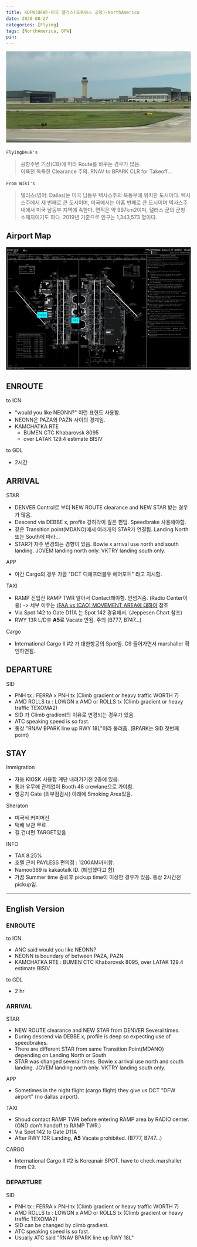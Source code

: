 ```yaml
---
title: KDFW(DFW)-미국 댈러스(포트워스 공항)-NorthAmerica
date: 2020-08-27
categories: [Flying]
tags: [NorthAmerica, DFW]
pin:
---
```


![dfw](/img/flying/airport/dfw.jpg)


`FlyingDeuk's`
>공항주변 기상(CB)에 따라 Route를 바꾸는 경우가 많음. <br>
이륙전 독특한 Clearance 주의. RNAV to BPARK CLR for Takeoff...

`From Wiki's`
>댈러스(영어: Dallas)는 미국 남동부 텍사스주의 북동부에 위치한 도시이다. 텍사스주에서 세 번째로 큰 도시이며, 미국에서는 아홉 번째로 큰 도시이며 텍사스주내에서 미국 남동부 지역에 속한다. 면적은 약 997km2이며, 댈러스 군의 군청 소재지이기도 하다. 2019년 기준으로 인구는 1,343,573 명이다.

## Airport Map
![dfw](/img/flying/airport/dfw_ap.jpg)

## ENROUTE
to ICN
- "would you like NEONN?" 이런 표현도 사용함.
- NEONN은 PAZA와 PAZN 사이의 경계임.
- KAMCHATKA RTE
  - BUMEN CTC Khabarovsk 8095
  - over LATAK 129.4 estimate BISIV

to GDL
- 2시간

## ARRIVAL
STAR
- DENVER Control로 부터 NEW ROUTE clearance and NEW STAR 받는 경우가 많음.
- Descend via DEBBE x, profile 강하각이 깊은 편임. Speedbrake 사용해야함.
- 같은 Transition point(MDANO)에서 여러개의 STAR가 연결됨. Landing North 또는 South에 따라...
- STAR가 자주 변경되는 경향이 있음. Bowie x arrival use north and south landing. JOVEM landing north only. VKTRY landing south only.

APP
- 야간 Cargo의 경우 가끔 "DCT 디에프더블유 에어포트" 라고 지시함.

TAXI
- RAMP 진입전 RAMP TWR 알아서 Contact해야함. 안넘겨줌. (Radio Center이용) -> 세부 이유는 [(FAA vs ICAO) MOVEMENT AREA에 대하여](/posts/movement/) 참조
- Via Spot 142 to Gate D11A 는 Spot 142 경유해서. (Jeppesen Chart 참조)
- RWY 13R L/D후 **A5**로 Vacate 안됨. 주의 (B777, B747...)

Cargo
- International Cargo II #2 가 대한항공의 Spot임. C9 들어가면서 marshaller 확인하면됨.


## DEPARTURE
SID
- PNH tx : FERRA x PNH tx (Climb gradient or heavy traffic WORTH 7)
- AMD ROLLS tx : LOWGN x AMD or ROLLS tx (Climb gradient or heavy traffic TEXOMA2)
- SID 가 Climb gradient의 이유로 변경되는 경우가 있음.
- ATC speaking speed is so fast.
- 통상 "RNAV BPARK line up RWY 18L"이라 불러줌. (BPARK는 SID 첫번째 point)

## STAY

Immigration
- 자동 KIOSK 사용함 계단 내려가기전 2층에 있음.  
- 통과 유무에 관계없이 Booth 48 crewlane으로 가야함.
- 항공기 Gate (외부점검시) 아래에 Smoking Area있음.

Sheraton
- 미국식 커피머신
- 택배 보관 무료
- 길 건너편 TARGET있음

INFO
- TAX 8.25%
- 호텔 근처 PAYLESS 편의점 : 1200AM까지함.
- Namoo369 is kakaotalk ID. (폐업했다고 함)
- 가끔 Summer time 종료후 pickup time이 이상한 경우가 있음. 통상 2시간전 pickup임.

---------

## English Version

### ENROUTE
to ICN
- ANC said would you like NEONN?
- NEONN is boundary of between PAZA, PAZN
- KAMCHATKA RTE : BUMEN CTC Khabarovsk 8095, over LATAK 129.4 estimate BISIV

to GDL
 - 2 hr

### ARRIVAL
STAR
- NEW ROUTE clearance and NEW STAR from DENVER Several times.
- During descend via DEBBE x, profile is deep so expecting use of speedbrakes.
- There are different STAR from same Transition Point(MDANO) depending on Landing North or South
- STAR was changed several times. Bowie x arrival use north and south landing. JOVEM landing north only. VKTRY landing south only.

APP
- Sometimes in the night flight (cargo flight) they give us DCT "DFW airport" (no dallas airport).

TAXI
- Shoud contact RAMP TWR before entering RAMP area by RADIO center.(GND don't handoff to RAMP TWR.)
- Via Spot 142 to Gate D11A
- After RWY 13R Landing, **A5** Vacate prohibited. (B777, B747...)

CARGO
- International Cargo II #2 is Koreanair SPOT. have to check marshaller from C9.

### DEPARTURE
SID
- PNH tx : FERRA x PNH tx (Climb gradient or heavy traffic WORTH 7)
- AMD ROLLS tx : LOWGN x AMD or ROLLS tx (Climb gradient or heavy traffic TEXOMA2)
- SID can be changed by climb gradient.
- ATC speaking speed is so fast.
- Usually ATC said "RNAV BPARK line up RWY 18L"
